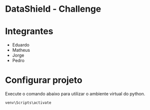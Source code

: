 # DataShield - Challenge
# Integrantes
- Eduardo
- Matheus
- Jorge
- Pedro


# Configurar projeto
Execute o comando abaixo para utilizar o ambiente virtual do python.
```
venv\Scripts\activate
```
